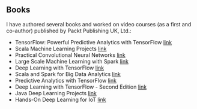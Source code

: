 ## Books
I have authored several books and worked on video courses (as a first and co-author) published by Packt Publishing UK, Ltd.:

- TensorFlow: Powerful Predictive Analytics with TensorFlow [link](https://www.packtpub.com/product/tensorflow-powerful-predictive-analytics-with-tensorflow/9781789136913)
- Scala Machine Learning Projects [link](https://www.packtpub.com/product/scala-machine-learning-projects/9781788479042)
- Practical Convolutional Neural Networks [link](https://www.packtpub.com/product/practical-convolutional-neural-networks/9781788392303)
- Large Scale Machine Learning with Spark [link](https://www.packtpub.com/product/large-scale-machine-learning-with-spark/9781785888748)
- Deep Learning with TensorFlow [link](https://www.packtpub.com/product/deep-learning-with-tensorflow/9781786469786)
- Scala and Spark for Big Data Analytics [link](https://www.packtpub.com/product/scala-and-spark-for-big-data-analytics/9781785280849)
- Predictive Analytics with TensorFlow [link](https://www.packtpub.com/product/predictive-analytics-with-tensorflow/9781788398923)
- Deep Learning with TensorFlow - Second Edition [link](https://www.packtpub.com/product/deep-learning-with-tensorflow-second-edition/9781788831109)
- Java Deep Learning Projects [link](https://www.packtpub.com/product/java-deep-learning-projects/9781788997454)
- Hands-On Deep Learning for IoT [link](https://www.packtpub.com/product/hands-on-deep-learning-for-iot/9781789616132)
